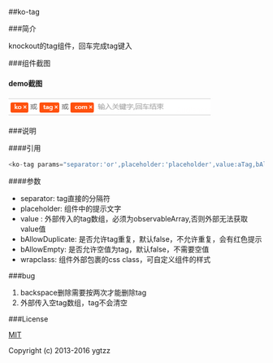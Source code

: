 ##ko-tag

###简介

knockout的tag组件，回车完成tag键入

###组件截图

#### demo截图

![ko-tag](./doc/ko-tag.png)

###说明

####引用

```javascript
<ko-tag params="separator:'or',placeholder:'placeholder',value:aTag,bAllowDuplicate:'true',wrapclass:'tag-com'"></ko-tag>
```

####参数

- separator:  tag直接的分隔符
- placeholder: 组件中的提示文字
- value : 外部传入的tag数组，必须为observableArray,否则外部无法获取value值
- bAllowDuplicate: 是否允许tag重复，默认false，不允许重复，会有红色提示
- bAllowEmpty: 是否允许空值为tag，默认false，不需要空值
- wrapclass: 组件外部包裹的css class，可自定义组件的样式

###bug

1. backspace删除需要按两次才能删除tag
2. 外部传入空tag数组，tag不会清空

###License

[MIT](http://opensource.org/licenses/MIT)

Copyright (c) 2013-2016 ygtzz
